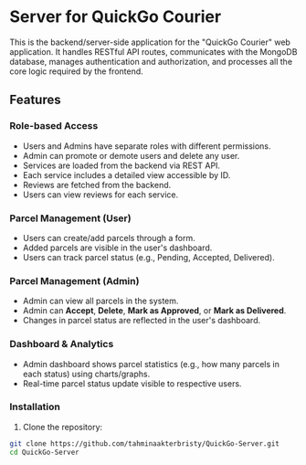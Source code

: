 # Server for QuickGo Courier

This is the backend/server-side application for the "QuickGo Courier" web application. It handles RESTful API routes, communicates with the MongoDB database, manages authentication and authorization, and processes all the core logic required by the frontend.

##  Features
###  Role-based Access
- Users and Admins have separate roles with different permissions.
- Admin can promote or demote users and delete any user.
- Services are loaded from the backend via REST API.
- Each service includes a detailed view accessible by ID.
- Reviews are fetched from the backend.
- Users can view reviews for each service.

###  Parcel Management (User)
- Users can create/add parcels through a form.
- Added parcels are visible in the user's dashboard.
- Users can track parcel status (e.g., Pending, Accepted, Delivered).

###  Parcel Management (Admin)
- Admin can view all parcels in the system.
- Admin can **Accept**, **Delete**, **Mark as Approved**, or **Mark as Delivered**.
- Changes in parcel status are reflected in the user's dashboard.

###  Dashboard & Analytics
- Admin dashboard shows parcel statistics (e.g., how many parcels in each status) using charts/graphs.
- Real-time parcel status update visible to respective users.



###  Installation
1. Clone the repository:
```bash
git clone https://github.com/tahminaakterbristy/QuickGo-Server.git
cd QuickGo-Server
